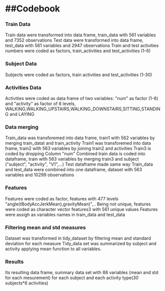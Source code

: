 ##Codebook
========================== 

### Train Data
Train data were transformed into  data frame, train_data with 561 variables and 7352 observations
Test data were transformed into  data frame, test_data with 561 variables and 2947 observations
Train and test activities numbers were coded as factors, train_activities and test_activities (1-6)

### Subject Data
Subjects were coded as factors, train activities and test_activities (1-30)

### Activities Data
Activities were coded as data frame of two variables: "num" as factor (1-6) and "activity" as factor of 6 levels, WALKING,WALKING_UPSTAIRS,WALKING_DOWNSTAIRS,SITTING,STANDING and LAYING
### Data merging
Train_data was transforemed into data frame, train1 with 562 variables by merging train_datat and train_activity
Train1 was transforemed into data frame, train2 with 563 variables by joining train2 and activities
Train3 is coded by dropping Column "num"
Combined train data is coded into dataframe, train with 563 variables by merging train3 and subject ("subject", "activity", "V1",...)
Test dataframe made same way
Train_data and test_data were combined into one dataframe, dataset with 563 variables and 10299 observations

### Features
Features were coded as factor, features with 477 levels "angle(tBodyAccJerkMean),gravityMean)",..
Being not unique, features were coded as character vector features3 with 561 unique values
Features were assigh as variables names in train_data and test_data

### Filtering mean and std measures
Dataset was transformed in tidy_dataset by filtering mean and standard deviation for each measure
Tidy_data set was summarized by subject and activity applying mean function to all variables.

### Results
Its resulting data frame, summary data set with 88 variables (mean and std for each mesurement) for each subject and each activity type(30 subjects*6 activities)

